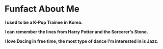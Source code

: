 # Funfact About Me

**I used to be a K-Pop Trainee in Korea.**

**I can remember the lines from Harry Potter and the Sorcerer's Stone.**

**I love Dacing in free time, the most type of dance I'm interested in is Jazz.**